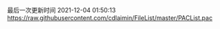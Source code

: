 最后一次更新时间 2021-12-04 01:50:13
https://raw.githubusercontent.com/cdlaimin/FileList/master/PACList.pac

